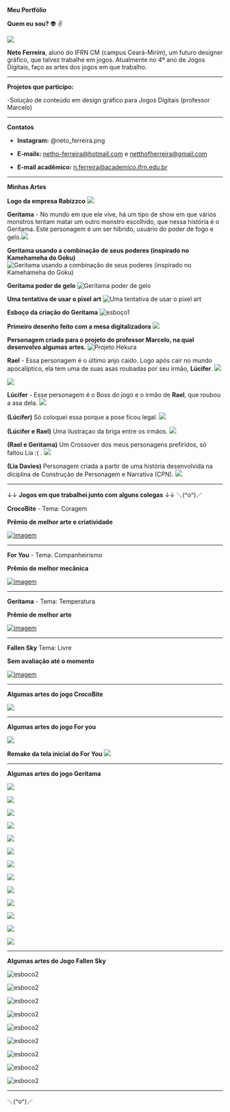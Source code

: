 **Meu Portfólio**

**Quem eu sou?** :alien: :v:

![](eu.png) 

**Neto Ferreira**, aluno do IFRN CM (campus Ceará-Mirim), um futuro designer gráfico, que talvez trabalhe em jogos. Atualmente no 4º ano de Jogos Digitais, faço as artes dos jogos em que trabalho. 

----------------------------------------------------------------------------------------------------------------------------------------

**Projetos que participo:**

-Solução de conteúdo em design gráfico para Jogos Digitais (professor Marcelo)

----------------------------------------------------------------------------------------------------------------------------------------

**Contatos**

- **Instagram:** @neto_ferreira.png

- **E-mails:** netho-ferreira@hotmail.com e netthofherreira@gmail.com

- **E-mail acadêmico:** n.ferreira@academico.ifrn.edu.br

----------------------------------------------------------------------------------------------------------------------------------------

**Minhas Artes**

**Logo da empresa Rabizzco**
![](caneca.png)

**Geritama** - No mundo em que ele vive, há um tipo de show em que vários monstros tentam matar um outro monstro escolhido, que nessa história é o Geritama. Este personagem é um ser híbrido, usuário do poder de fogo e gelo.![](geri_costas.jpg)

**Geritama usando a combinação de seus poderes (inspirado no Kamehameha do Goku)**
![Geritama usando a combinação de seus poderes (inspirado no Kamehameha do Goku)](geritama_kamehameha.jpeg)

**Geritama poder de gelo**
![Geritama poder de gelo](geritama_poder.jpeg)

**Uma tentativa de usar o pixel art**
![Uma tentativa de usar o pixel art](geritama_pixel.jpeg)

**Esboço da criação do Geritama**
![esboço1](geritama_tela.jpeg)

**Primeiro desenho feito com a mesa digitalizadora**
![](rascunho.png)

**Personagem criada para o projeto do professor Marcelo, na qual desenvolvo algumas artes.** 
![Projeto Hekura](hekura_projeto.jpg)

**Rael** - Essa personagem é o último anjo caído. Logo após cair no mundo apocalíptico, ela tem uma de suas asas roubadas por seu irmão, **Lúcifer**.
![](anjo.jpeg)

![](m.jpg)

**Lúcifer** - Esse personagem é o Boss do jogo e o irmão de **Rael**, que roubou a asa dela.
![](lu.jpg)

**(Lúcifer)** Só coloquei essa porque a pose ficou legal.
![](j.jpg)

**(Lúcifer e Rael)** Uma ilustraçao da briga entre os irmãos.
![](lu_Rael.jpeg)

**(Rael e Geritama)** Um Crossover dos meus personagens prefiridos, só faltou Lia :( .
![](geri_rael.jpeg)

**(Lia Davies)** Personagem criada a partir de uma história desenvolvida na diciplina de Construção de Personagem e Narrativa (CPN).
![](Lia_tec.jpeg)

----------------------------------------------------------------------------------------------------------------------------------------

↓↓ **Jogos em que trabalhei junto com alguns colegas** ↓↓ ＼(^o^)／



**CrocoBite** - Tema: Coragem

**Prêmio de melhor arte e criatividade**

<a href="https://danilo25.github.io/CrocoBite/" target="_blank"> ![imagem](croco.jpg) </a>

----------------------------------------------------------------------------------------------------------------------------------------

**For You** - Tema: Companheirismo

**Prêmio de melhor mecânica**

<a href="https://raixasantos.github.io/ForU/" target="_blank"> ![imagem](inicial.png) </a>


----------------------------------------------------------------------------------------------------------------------------------------

**Geritama** - Tema: Temperatura

**Prêmio de melhor arte**

<a href="https://tawanferreira10.github.io/geritama/" target="_blank"> ![imagem](tela_inicial_geritama.gif) </a>

----------------------------------------------------------------------------------------------------------------------------------------

**Fallen Sky** Tema: Livre

**Sem avaliação até o momento**

<a href="https://hadssajordana7.github.io/fallensky/" target="_blank"> ![imagem](olhos_piscando.gif	) </a>

----------------------------------------------------------------------------------------------------------------------------------------

**Algumas artes do jogo CrocoBite**

![](boca_aberta.png)

----------------------------------------------------------------------------------------------------------------------------------------

**Algumas artes do jogo For you**

![](help.png)

**Remake da tela inicial do For You**
![](ff.jpg)

----------------------------------------------------------------------------------------------------------------------------------------

**Algumas artes do jogo Geritama**

![](pergunta.png)

![](respota.png)

![](opora.png)

![](run_geri.gif)

![](p.jpg)

![](pulo_geri.gif)

![](fogo.gif)

![](gelo.gif)

![](estranho.png)

![](lobo_run.gif)

![](000.png)

![](mon_1.gif)

![](mons_2.gif)

----------------------------------------------------------------------------------------------------------------------------------------

**Algumas artes do Jogo Fallen Sky**

![esboco2](anjo_correndo.gif)

![esboco2](idle.gif)

![esboco2](pulo.gif)

![esboco2](ataque_rael_1.gif)

![esboco2](n.gif)

![esboco2](especial.gif)

![esboco2](run_lu.gif)

![esboco2](ataque_lu_1.gif)

![esboco2](ataque_lu_2.gif)

---------------------------------------------------------------------------------------------------------------------------------------

＼(^o^)／
